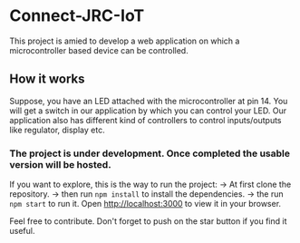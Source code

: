 # Connect-JRC-IoT

This project is amied to develop a web application on which a microcontroller based device can be controlled.

## How it works

Suppose, you have an LED attached with the microcontroller at pin 14. You will get a switch in our application by which you can control your LED.
Our application also has different kind of controllers to control inputs/outputs like regulator, display etc.

### The project is under development. Once completed the usable version will be hosted.

If you want to explore, this is the way to run the project:
-> At first clone the repository.
-> then run <code>npm install</code> to install the dependencies.
-> the run <code>npm start</code> to run it.
Open [http://localhost:3000](http://localhost:3000) to view it in your browser.

Feel free to contribute. Don't forget to push on the star button if you find it useful.
